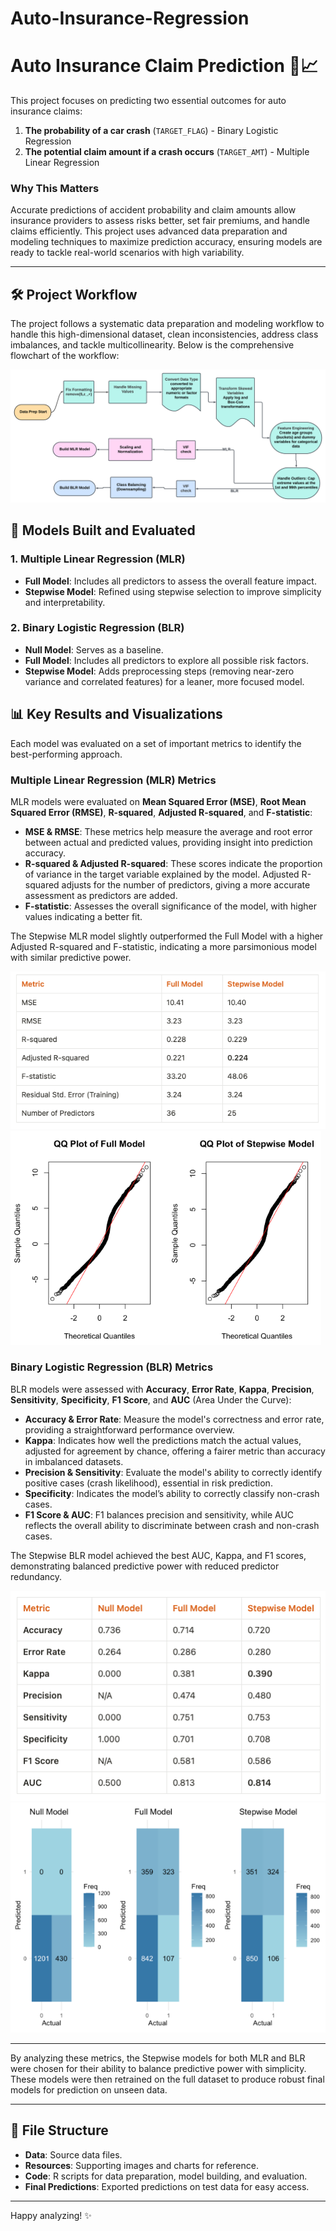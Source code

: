 # Auto-Insurance-Regression


# Auto Insurance Claim Prediction 🚗📈

This project focuses on predicting two essential outcomes for auto insurance claims:
1. **The probability of a car crash** (`TARGET_FLAG`) - Binary Logistic Regression
2. **The potential claim amount if a crash occurs** (`TARGET_AMT`) - Multiple Linear Regression

### Why This Matters
Accurate predictions of accident probability and claim amounts allow insurance providers to assess risks better, set fair premiums, and handle claims efficiently. This project uses advanced data preparation and modeling techniques to maximize prediction accuracy, ensuring models are ready to tackle real-world scenarios with high variability.

---

## 🛠️ Project Workflow

The project follows a systematic data preparation and modeling workflow to handle this high-dimensional dataset, clean inconsistencies, address class imbalances, and tackle multicollinearity. Below is the comprehensive flowchart of the workflow:

![Data Preparation Workflow](https://github.com/yinaS1234/Auto-Insurance-Regression/blob/main/Resources/flowchart.png)

## 🚀 Models Built and Evaluated

### 1. Multiple Linear Regression (MLR)
   - **Full Model**: Includes all predictors to assess the overall feature impact.
   - **Stepwise Model**: Refined using stepwise selection to improve simplicity and interpretability.

### 2. Binary Logistic Regression (BLR)
   - **Null Model**: Serves as a baseline.
   - **Full Model**: Includes all predictors to explore all possible risk factors.
   - **Stepwise Model**: Adds preprocessing steps (removing near-zero variance and correlated features) for a leaner, more focused model.

## 📊 Key Results and Visualizations

Each model was evaluated on a set of important metrics to identify the best-performing approach.

### Multiple Linear Regression (MLR) Metrics
MLR models were evaluated on **Mean Squared Error (MSE)**, **Root Mean Squared Error (RMSE)**, **R-squared**, **Adjusted R-squared**, and **F-statistic**:
- **MSE & RMSE**: These metrics help measure the average and root error between actual and predicted values, providing insight into prediction accuracy.
- **R-squared & Adjusted R-squared**: These scores indicate the proportion of variance in the target variable explained by the model. Adjusted R-squared adjusts for the number of predictors, giving a more accurate assessment as predictors are added.
- **F-statistic**: Assesses the overall significance of the model, with higher values indicating a better fit.

The Stepwise MLR model slightly outperformed the Full Model with a higher Adjusted R-squared and F-statistic, indicating a more parsimonious model with similar predictive power.

![MLR Model Metrics](https://github.com/yinaS1234/Auto-Insurance-Regression/blob/main/Resources/mlr%20model%20metrics.png)
![MLR Residual Plot](https://github.com/yinaS1234/Auto-Insurance-Regression/blob/main/Resources/mlr%20resi-plot.png)

### Binary Logistic Regression (BLR) Metrics
BLR models were assessed with **Accuracy**, **Error Rate**, **Kappa**, **Precision**, **Sensitivity**, **Specificity**, **F1 Score**, and **AUC** (Area Under the Curve):
- **Accuracy & Error Rate**: Measure the model's correctness and error rate, providing a straightforward performance overview.
- **Kappa**: Indicates how well the predictions match the actual values, adjusted for agreement by chance, offering a fairer metric than accuracy in imbalanced datasets.
- **Precision & Sensitivity**: Evaluate the model's ability to correctly identify positive cases (crash likelihood), essential in risk prediction.
- **Specificity**: Indicates the model’s ability to correctly classify non-crash cases.
- **F1 Score & AUC**: F1 balances precision and sensitivity, while AUC reflects the overall ability to discriminate between crash and non-crash cases.

The Stepwise BLR model achieved the best AUC, Kappa, and F1 scores, demonstrating balanced predictive power with reduced predictor redundancy.

![BLR Model Metrics](https://github.com/yinaS1234/Auto-Insurance-Regression/blob/main/Resources/blr%20model%20metrics.png)
![Confusion Matrix Grid](https://github.com/yinaS1234/Auto-Insurance-Regression/blob/main/Resources/confusion%20matrix%20grid.png)

---

By analyzing these metrics, the Stepwise models for both MLR and BLR were chosen for their ability to balance predictive power with simplicity. These models were then retrained on the full dataset to produce robust final models for prediction on unseen data.

---

## 📂 File Structure

- **Data**: Source data files.
- **Resources**: Supporting images and charts for reference.
- **Code**: R scripts for data preparation, model building, and evaluation.
- **Final Predictions**: Exported predictions on test data for easy access.


---

Happy analyzing! ✨

